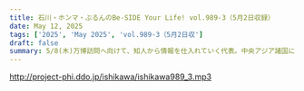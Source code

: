 ```yaml
---
title: 石川・ホンマ・ぶるんのBe-SIDE Your Life! vol.989-3（5月2日収録）
date: May 12, 2025
tags: ['2025', 'May 2025', 'vol.989-3（5月2日収']
draft: false
summary: 5/8(木)万博訪問へ向けて、知人から情報を仕入れていく代表。中央アジア諸国に関する見どころを聞き出し、行動計画に組み込んだ模様です。→この結果は、先行配信中の「990回ー3本目」で聴くことができます。これから万博に行こうとしている方々へ、参考になれば幸いです。（-人-）
---
```


http://project-phi.ddo.jp/ishikawa/ishikawa989_3.mp3
